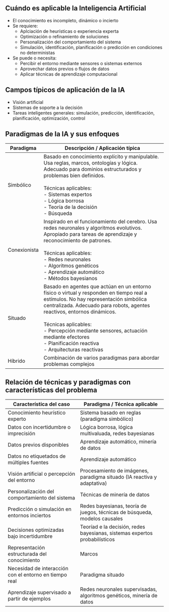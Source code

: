 ## Cuándo es aplicable la Inteligencia Artificial
- El conocimiento es incompleto, dinámico o incierto
- Se requiere:
	- Aplciación de heurísticas o experiencia experta
	- Optimización o refinamiento de soluciones
	- Personalización del comportamiento del sistema
	- Simulación, identificación, planificación o predicción en condiciones no deterministas
- Se puede o necesita: 
	- Percibir el entorno mediante sensores o sistemas externos
	- Aprovechar datos previos o flujos de datos
	- Aplicar técnicas de aprendizaje computacional
## Campos típicos de aplicación de la IA
- Visión artificial
- Sistemas de soporte a la decisión
- Tareas inteligentes generales: simulación, predicción, identificación, planificación, optimización, control
## Paradigmas de la IA y sus enfoques

| Paradigma    | Descripción / Aplicación típica                                                                                                                                                                                                                                                                                                                                     |
| ------------ | ------------------------------------------------------------------------------------------------------------------------------------------------------------------------------------------------------------------------------------------------------------------------------------------------------------------------------------------------------------------- |
| Simbólico    | Basado en conocimiento explícito y manipulable. Usa reglas, marcos, ontologías y lógica. Adecuado para dominios estructurados y problemas bien definidos.<br><br>Técnicas aplicables:<br>- Sistemas expertos<br>- Lógica borrosa<br>- Teoría de la decisión<br>- Búsqueda<br>                                                                                       |
| Conexionista | Inspirado en el funcionamiento del cerebro. Usa redes neuronales y algoritmos evolutivos. Apropiado para tareas de aprendizaje y reconocimiento de patrones.<br><br>Técnicas aplicables:<br>- Redes neuronales<br>- Algoritmos genéticos<br>- Aprendizaje automático<br>- Métodos bayesianos                                                                        |
| Situado      | Basado en agentes que actúan en un entorno físico o virtual y responden en tiempo real a estímulos. No hay representación simbólica centralizada. Adecuado para robots, agentes reactivos, entornos dinámicos.<br><br>Técnicas aplicables:<br>- Percepción mediante sensores, actuación mediante efectores<br>- Planificación reactiva<br>- Arquitecturas reactivas |
| Híbrido      | Combinación de varios paradigmas para abordar problemas complejos                                                                                                                                                                                                                                                                                                   |

## Relación de técnicas y paradigmas con características del problema

| Característica del caso                                | Paradigma / Técnica aplicable                                              |
| ------------------------------------------------------ | -------------------------------------------------------------------------- |
| Conocimiento heurístico experto                        | Sistema basado en reglas (paradigma simbólico)                             |
| Datos con incertidumbre o imprecisión                  | Lógica borrosa, lógica multivaluada, redes bayesianas                      |
| Datos previos disponibles                              | Aprendizaje automático, minería de datos                                   |
| Datos no etiquetados de múltiples fuentes              | Aprendizaje automático                                                     |
| Visión artificial o percepción del entorno             | Procesamiento de imágenes, paradigma situado (IA reactiva y adaptativa)    |
| Personalización del comportamiento del sistema         | Técnicas de minería de datos                                               |
| Predicción o simulación en entornos inciertos          | Redes bayesianas, teoría de juegos, técnicas de búsqueda, modelos causales |
| Decisiones optimizadas bajo incertidumbre              | Teoríad e la decisión, redes bayesianas, sistemas expertos probabilísticos |
| Representación estructurada del conocimiento           | Marcos                                                                     |
| Necesidad de interacción con el entorno en tiempo real | Paradigma situado                                                          |
| Aprendizaje supervisado a partir de ejemplos           | Redes neuronales supervisadas, algoritmos genéticos, minería de datos      |
